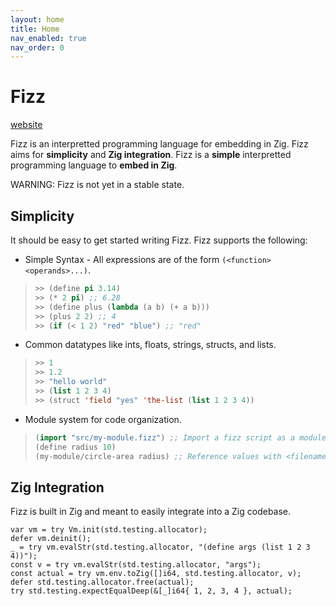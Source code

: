```yaml
---
layout: home
title: Home
nav_enabled: true
nav_order: 0
---
```


# Fizz

[website](https://wmedrano.github.io/fizz)

Fizz is an interpretted programming language for embedding in Zig. Fizz aims for
**simplicity** and **Zig integration**.
Fizz is a **simple** interpretted programming language to **embed in Zig**.

WARNING: Fizz is not yet in a stable state.

## Simplicity

It should be easy to get started writing Fizz. Fizz supports the following:

- Simple Syntax - All expressions are of the form `(<function> <operands>...)`.
 > ```lisp
 > >> (define pi 3.14)
 > >> (* 2 pi) ;; 6.28
 > >> (define plus (lambda (a b) (+ a b)))
 > >> (plus 2 2) ;; 4
 > >> (if (< 1 2) "red" "blue") ;; "red"
 > ```
- Common datatypes like ints, floats, strings, structs, and lists.
 > ```lisp
 > >> 1
 > >> 1.2
 > >> "hello world"
 > >> (list 1 2 3 4)
 > >> (struct 'field "yes" 'the-list (list 1 2 3 4))
 > ```
- Module system for code organization.
 > ```lisp
 > (import "src/my-module.fizz") ;; Import a fizz script as a module.
 > (define radius 10)
 > (my-module/circle-area radius) ;; Reference values with <filename>/<identifier>.
 > ```

## Zig Integration

Fizz is built in Zig and meant to easily integrate into a Zig codebase.

```zig
var vm = try Vm.init(std.testing.allocator);
defer vm.deinit();
_ = try vm.evalStr(std.testing.allocator, "(define args (list 1 2 3 4))");
const v = try vm.evalStr(std.testing.allocator, "args");
const actual = try vm.env.toZig([]i64, std.testing.allocator, v);
defer std.testing.allocator.free(actual);
try std.testing.expectEqualDeep(&[_]i64{ 1, 2, 3, 4 }, actual);
```
